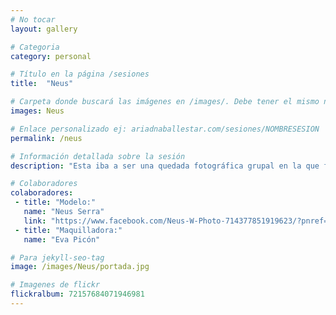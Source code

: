 ```yaml
---
# No tocar
layout: gallery

# Categoria
category: personal

# Título en la página /sesiones
title:  "Neus"

# Carpeta donde buscará las imágenes en /images/. Debe tener el mismo nombre y sin espacios
images: Neus

# Enlace personalizado ej: ariadnaballestar.com/sesiones/NOMBRESESION
permalink: /neus

# Información detallada sobre la sesión
description: "Esta iba a ser una quedada fotográfica grupal en la que falló todo el mundo a última hora, excepto nosotras. ¿Y qué hicimos? ¡Pues seguir adelante con la quedada! Nos lo pasamos genial, muchas risas y muchas fotos, justo como a mí me gusta. Espero que disfrutéis tanto viéndola como yo disfruté haciéndola."

# Colaboradores
colaboradores:
 - title: "Modelo:"
   name: "Neus Serra"
   link: "https://www.facebook.com/Neus-W-Photo-714377851919623/?pnref=lhc"
 - title: "Maquilladora:"
   name: "Eva Picón"

# Para jekyll-seo-tag
image: /images/Neus/portada.jpg

# Imagenes de flickr
flickralbum: 72157684071946981
---
```

